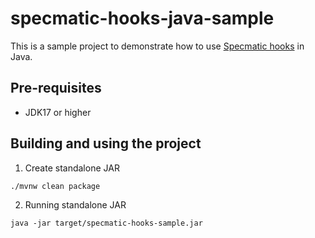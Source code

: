 # specmatic-hooks-java-sample

This is a sample project to demonstrate how to use [Specmatic hooks](https://specmatic.io/documentation/contract_tests.html#hooks) in Java.

## Pre-requisites

* JDK17 or higher

## Building and using the project

1. Create standalone JAR

```shell
./mvnw clean package
```

2. Running standalone JAR

```shell
java -jar target/specmatic-hooks-sample.jar
```
